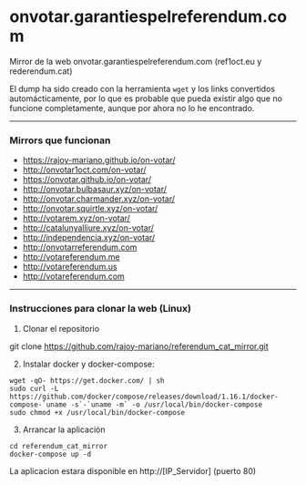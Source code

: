 # onvotar.garantiespelreferendum.com

Mirror de la web onvotar.garantiespelreferendum.com (ref1oct.eu y rederendum.cat)

El dump ha sido creado con la herramienta `wget` y los links convertidos automácticamente, por lo que es probable que pueda existir algo que no funcione completamente, aunque por ahora no lo he encontrado.

---

### Mirrors que funcionan

* https://rajoy-mariano.github.io/on-votar/
* http://onvotar1oct.com/on-votar/
* https://onvotar.github.io/on-votar/
* http://onvotar.bulbasaur.xyz/on-votar/
* http://onvotar.charmander.xyz/on-votar/
* http://onvotar.squirtle.xyz/on-votar/
* http://votarem.xyz/on-votar/
* http://catalunyalliure.xyz/on-votar/
* http://independencia.xyz/on-votar/
* http://onvotarreferendum.com
* http://votareferendum.me
* http://votareferendum.us
* http://votareferendum.com

---

### Instrucciones para clonar la web (Linux)

1. Clonar el repositorio

git clone https://github.com/rajoy-mariano/referendum_cat_mirror.git

2. Instalar docker y docker-compose:

```
wget -qO- https://get.docker.com/ | sh
sudo curl -L https://github.com/docker/compose/releases/download/1.16.1/docker-compose-`uname -s`-`uname -m` -o /usr/local/bin/docker-compose
sudo chmod +x /usr/local/bin/docker-compose
```

3. Arrancar la aplicación

```
cd referendum_cat_mirror
docker-compose up -d
```

La aplicacion estara disponible en http://[IP_Servidor] (puerto 80)
